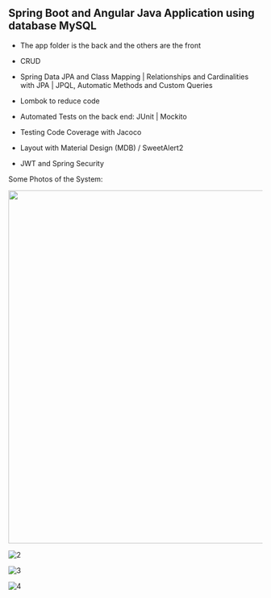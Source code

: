 ## Spring Boot and Angular Java Application using database MySQL

* The app folder is the back and the others are the front

* CRUD

* Spring Data JPA and Class Mapping | Relationships and Cardinalities with JPA | JPQL, Automatic Methods and Custom Queries

* Lombok to reduce code

* Automated Tests on the back end: JUnit | Mockito

* Testing Code Coverage with Jacoco

* Layout with Material Design (MDB) / SweetAlert2

* JWT and Spring Security

Some Photos of the System:

<img src="https://github.com/user-attachments/assets/205f94c1-1384-4198-b679-698da1d011c0" width="700px">

![2](https://github.com/user-attachments/assets/d7c13d8f-d182-4fa1-9928-eba569c5f182)

![3](https://github.com/user-attachments/assets/1a9ec98a-68b7-4378-9849-1e5c84e63fa8)

![4](https://github.com/user-attachments/assets/3e523102-f528-4197-a818-5f6585473163)
